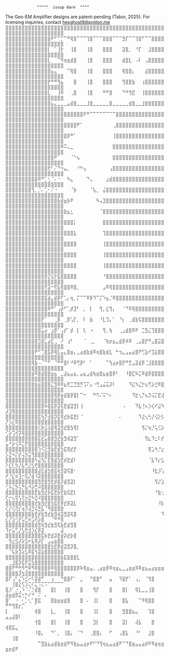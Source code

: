 
                  ^^^^^  issup dare  ^^^^
The Geo-EM Amplifier designs are patent-pending (Tabor, 2025). For licensing inquiries, contact hexghost9@proton.me
⣿⣿⣿⣿⣿⣿⣿⣿⣿⣿⣿⣿⣿⣿⣿⣿⣿⣿⣿⣿⣿⣿⣿⣿⣿⣿⣿⣿⣿⣿⣿⣿⣿⣿⣿⣿⣿⣿⣿⣿⣿⣿⣿⣿⣿⣿⣿⣿⣿⣿⣿⣿⣿⣿⣿⣿⣿⣿⣿⣿⣿⣿⣿⣿⣿⣿⣿
⣿⣿⣿⣿⣿⣿⣿⣿⣿⣿⣿⣿⣿⣿⠟⠋⠉⡉⠉⠛⢿⣿⠉⠉⠉⢹⣿⠉⠉⠉⣿⣿⣿⠉⠉⠉⣻⡏⠉⠉⢹⣿⠋⠉⠉⣿⣿⣿⣿⣿⣿⣿⣿⣿⣿⣿⣿⣿⣿⣿⣿⣿⣿⣿⣿⣿⣿
⣿⣿⣿⣿⣿⣿⣿⣿⣿⣿⣿⣿⣿⡇⠀⠁⢸⡗⠀⠀⢸⣿⠀⠀⠀⢸⣿⠀⠀⠀⣿⣿⣿⠀⠀⠀⣽⣿⡀⠀⠘⡏⠀⠀⣸⣿⣿⣿⣿⣿⣿⣿⣿⣿⣿⣿⣿⣿⣿⣿⣿⣿⣿⣿⣿⣿⣿
⣿⣿⣿⣿⣿⣿⣿⣿⣿⣿⣿⣿⣿⣇⠀⠀⠉⠻⢶⣶⣾⣿⠀⠀⠀⢸⣿⠀⠀⠀⣿⣿⣿⠀⠀⠀⣾⣿⣇⠀⠠⠇⠀⢠⣿⣿⣿⣿⣿⣿⣿⣿⣿⣿⣿⣿⣿⣿⣿⣿⣿⣿⣿⣿⣿⣿⣿
⣿⣿⣿⣿⣿⣿⣿⣿⣿⣿⣿⣿⣿⣿⣦⣄⠀⠀⠀⠉⢿⣿⠀⠀⠀⢸⣿⠀⠀⠀⣿⣿⣿⠀⠀⠀⢿⣿⣿⡄⠀⠀⠀⣼⣿⣿⣿⣿⣿⣿⣿⣿⣿⣿⣿⣿⣿⣿⣿⣿⣿⣿⣿⣿⣿⣿⣿
⣿⣿⣿⣿⣿⣿⣿⣿⣿⣿⣿⣿⣿⡟⠛⠛⢻⣦⠀⠀⠀⣿⠀⠀⠀⢸⣿⠀⠀⠀⣿⣿⣿⠀⠀⠀⢻⣿⣿⣷⠀⠀⢰⣿⣿⣿⣿⣿⣿⣿⣿⣿⣿⣿⣿⣿⣿⣿⣿⣿⣿⣿⣿⣿⣿⣿⣿
⣿⣿⣿⣿⣿⣿⣿⣿⣿⣿⣿⣿⣿⣇⠀⠀⢸⠿⠀⠀⢀⣿⠀⠀⠀⢸⣿⠀⠀⠀⠛⠛⣿⠀⠀⠀⠙⠛⢻⣟⠀⠀⢸⣿⣿⣿⣿⣿⣿⣿⣿⣿⣿⣿⣿⣿⣿⣿⣿⣿⣿⣿⣿⣿⣿⣿⣿
⣿⣿⣿⣿⣿⣿⣿⣿⣿⣿⣿⣿⣿⣿⣦⣄⣀⣀⣀⣤⣾⣿⣀⣀⣀⣸⣿⣀⣀⣀⣀⣀⣿⣀⣀⣀⣀⣀⣾⣿⣀⣀⣸⣿⣿⣿⣿⣿⣿⣿⣿⣿⣿⣿⣿⣿⣿⣿⣿⣿⣿⣿⣿⣿⣿⣿⣿
⣿⣿⣿⣿⣿⣿⣿⣿⣿⣿⣿⣿⣿⣿⣿⣿⣿⣿⣿⣿⣿⣿⣿⣿⠟⠛⠉⠉⠉⠉⠉⠉⠉⠉⣿⣿⣿⣿⣿⣿⣿⣿⣿⣿⣿⣿⣿⣿⣿⣿⣿⣿⣿⣿⣿⣿⣿⣿⣿⣿⣿⣿⣿⣿⣿⣿⣿
⣿⣿⣿⣿⣿⣿⣿⣿⣿⣿⣿⣿⣿⣿⣿⣿⣿⣿⣿⣿⣿⣿⠟⠁⠀⠀⠀⠀⠀⠀⠀⠀⠀⢀⣿⣿⣿⣿⣿⣿⣿⣿⣿⣿⣿⣿⣿⣿⣿⣿⣿⣿⣿⣿⣿⣿⣿⣿⣿⣿⣿⣿⣿⣿⣿⣿⣿
⣿⣿⣿⣿⣿⣿⣿⣿⣿⣿⣿⣿⣿⣿⣿⣿⣿⣿⣿⡿⠛⠁⠀⠀⠀⠀⠀⠀⠀⠀⠀⠀⠀⢸⣿⣿⣿⣿⣿⣿⣿⣿⣿⣿⣿⣿⣿⣿⣿⣿⣿⣿⣿⣿⣿⣿⣿⣿⣿⣿⣿⣿⣿⣿⣿⣿⣿
⣿⣿⣿⣿⣿⣿⣿⣿⣿⣿⣿⣿⣿⣿⣿⣿⣿⠿⠭⢄⣀⠀⠀⠀⠀⠀⠀⠀⠀⠀⠀⠀⠀⣿⣿⣿⣿⣿⣿⣿⣿⣿⣿⣿⣿⣿⣿⣿⣿⣿⣿⣿⣿⣿⣿⣿⣿⣿⣿⣿⣿⣿⣿⣿⣿⣿⣿
⣿⣿⣿⣿⣿⣿⣿⣿⣿⣿⣿⣿⣿⣿⣿⠟⠁⠀⠀⠀⠈⠑⢦⠀⠀⠀⠀⠀⠀⠀⠀⠀⠀⣿⣿⣿⣿⣿⣿⣿⣿⣿⣿⣿⣿⣿⣿⣿⣿⣿⣿⣿⣿⣿⣿⣿⣿⣿⣿⣿⣿⣿⣿⣿⣿⣿⣿
⣿⣿⣿⣿⣿⣿⣿⣿⣿⣿⣿⣿⣿⢟⠃⠌⠙⠲⣤⡀⠀⠀⠘⠓⢤⠀⠀⠀⠀⠀⠀⠀⢠⣿⣿⣿⣿⣿⣿⣿⣿⣿⣿⣿⣿⣿⣿⣿⣿⣿⣿⣿⣿⣿⣿⣿⣿⣿⣿⣿⣿⣿⣿⣿⣿⣿⣿
⣿⣿⣿⣿⣿⣿⣿⣿⣿⣿⠿⠛⡁⢂⠈⠄⠐⠀⠀⠳⣄⠀⠀⠀⠀⠙⢄⠀⠀⠀⠀⣰⣾⣿⣿⣿⣿⣿⣿⣿⣿⣿⣿⣿⣿⣿⣿⣿⣿⣿⣿⣿⣿⣿⣿⣿⣿⣿⣿⣿⣿⣿⣿⣿⣿⣿⣿
⣿⣿⣿⣿⣿⣿⣿⣿⢻⡀⡈⠄⢁⠂⠌⠐⠀⠀⠀⠀⠈⡷⠀⠀⠀⠀⠈⢧⡀⠀⣬⣿⣿⣿⣿⣿⣿⣿⣿⣿⣿⣿⣿⣿⣿⣿⣿⣿⣿⣿⣿⣿⣿⣿⣿⣿⣿⣿⣿⣿⣿⣿⣿⣿⣿⣿⣿
⣿⣿⣿⣿⣿⣿⣿⣿⣿⣿⣿⣿⣿⣿⣿⣿⣷⣾⣶⡷⠟⠀⠀⠀⠀⠀⠀⠀⠳⢤⣹⣿⣿⣿⣿⣿⣿⣿⣿⣿⣿⣿⣿⣿⣿⣿⣿⣿⣿⣿⣿⣿⣿⣿⣿⣿⣿⣿⣿⣿⣿⣿⣿⣿⣿⣿⣿
⣿⣿⣿⣿⣿⣿⣿⣿⣿⣿⣿⣿⣿⣿⣿⣿⣿⣿⣷⣦⣂⠀⠀⠀⠀⠀⠀⠀⠀⠈⣿⣿⣿⣿⣿⣿⣿⣿⣿⣿⣿⣿⣿⣿⣿⣿⣿⣿⣿⣿⣿⣿⣿⣿⣿⣿⣿⣿⣿⣿⣿⣿⣿⣿⣿⣿⣿
⣿⣿⣿⣿⣿⣿⣿⣿⣿⣿⣿⣿⣿⣿⣿⣿⣿⣿⣿⣿⣿⡅⠀⠀⠀⠀⠀⠀⠀⠀⣿⣿⣿⣿⣿⣿⣿⣿⣿⣿⣿⣿⣿⣿⣿⣿⣿⣿⣿⣿⣿⣿⣿⣿⣿⣿⣿⣿⣿⣿⣿⣿⣿⣿⣿⣿⣿
⣿⣿⣿⣿⣿⣿⣿⣿⣿⣿⣿⣿⣿⣿⣿⣿⣿⣿⣿⣿⣿⣧⠀⠀⠀⠀⠀⠀⠀⠀⢹⣿⣿⣿⣿⣿⣿⣿⣿⣿⣿⣿⣿⣿⣿⣿⣿⣿⣿⣿⣿⣿⣿⣿⣿⣿⣿⣿⣿⣿⣿⣿⣿⣿⣿⣿⣿
⣿⣿⣿⣿⣿⣿⣿⣿⣿⣿⣿⣿⣿⣿⣿⣿⣿⣿⣿⣿⣿⣿⠀⠀⠀⠀⠀⠀⠀⠀⢸⣿⣿⣿⣿⣿⣿⣿⣿⣿⣿⣿⣿⣿⣿⣿⣿⣿⣿⣿⣿⣿⣿⣿⣿⣿⣿⣿⣿⣿⣿⣿⣿⣿⣿⣿⣿
⣿⣿⣿⣿⣿⣿⣿⣿⣿⣿⣿⣿⣿⣿⣿⣿⣿⣿⣿⣿⣿⣿⠀⠀⠀⠀⠀⠀⠀⠀⢸⣿⣿⣿⣿⣿⣿⣿⣿⣿⣿⣿⣿⣿⣿⣿⣿⣿⣿⣿⣿⣿⣿⣿⣿⣿⣿⣿⣿⣿⣿⣿⣿⣿⣿⣿⣿
⣿⣿⣿⣿⣿⣿⣿⣿⣿⣿⣿⣿⣿⣿⣿⣿⣿⣿⣿⣿⣿⣿⠀⠀⠀⠀⠀⠀⠀⠀⢸⣿⣿⣿⣿⣿⣿⣿⣿⣿⣿⣿⣿⣿⣿⣿⣿⣿⣿⣿⣿⣿⣿⣿⣿⣿⣿⣿⣿⣿⣿⣿⣿⣿⣿⣿⣿
⣿⣿⣿⣿⣿⣿⣿⣿⣿⣿⣿⣿⡿⣝⢮⡗⣯⣿⣿⣿⣿⣿⠀⠀⠀⠀⠀⠀⠀⠀⠘⣿⣿⣿⣿⣿⣿⣿⣿⣿⣿⣿⣿⣿⣿⣿⣿⣿⣿⣿⣿⣿⣿⣿⣿⣿⣿⣿⣿⣿⣿⣿⣿⣿⣿⣿⣿
⣿⣿⣿⣿⣿⣿⣿⣿⣿⣿⣿⣿⢟⣽⠒⢟⣧⢿⣿⣿⠿⣿⡀⠀⠀⠀⠀⠀⠀⠀⣠⠿⢿⣿⣿⣿⣿⣿⣿⣿⣿⣿⣿⣿⣿⣿⣿⣿⣿⣿⣿⣿⣿⣿⣿⣿⣿⣿⣿⣿⣿⣿⣿⣿⣿⣿⣿
⣿⣿⣿⣿⣿⣿⣿⣿⣿⣿⣿⣿⣯⣾⣄⣾⡿⠏⢁⡄⢶⡀⡍⠉⠉⠿⡿⠹⠉⡍⠱⣦⡈⠿⣿⣿⣿⣿⣿⣿⣿⣿⣿⣿⣿⣿⣿⣿⣿⣿⣿⣿⣿⣿⣿⣿⣿⣿⣿⣿⣿⣿⣿⣿⣿⣿⣿
⣿⣿⣿⣿⣿⣿⣿⣿⣿⣿⣿⣿⣿⠿⠛⠁⢠⡾⠋⢁⡾⣹⠃⠀⡀⠀⡇⠀⠀⢻⡀⣎⢻⡄⠀⠀⠈⠙⠿⢿⣿⣿⣿⣿⣿⣿⣿⣿⣿⣿⣿⣿⣿⣿⣿⣿⣿⣿⣿⣿⣿⣿⣿⣿⣿⣿⣿
⣿⣿⣿⣿⣿⣿⣿⣿⣿⣿⣿⡟⠁⠀⠀⢀⡿⠀⢀⡿⢡⡏⡀⠀⠇⠀⣷⠀⠀⠘⣇⢹⡄⠁⠀⠘⡆⠀⢀⣾⣷⢯⣿⣿⣿⣿⣿⣿⣿⣿⣿⣿⣿⣿⣿⣿⣿⣿⣿⣿⣿⣿⣿⣿⣿⣿⣿
⣿⣿⣿⣿⣿⣿⣿⣿⣿⣿⣿⣥⡴⠀⣰⡿⠁⢠⡞⠁⡾⠀⡇⠀⢇⠀⠰⠀⠀⠀⢻⡀⢷⠀⠀⢀⣠⣾⣿⠿⠟⠀⣉⣻⣌⢹⣿⣿⣿⣿⣿⣿⣿⣿⣿⣿⣿⣿⣿⣿⣿⣿⣿⣿⣿⣿⣿
⣿⣿⣿⣿⣿⣿⣿⣿⣿⣿⣹⣿⣅⣴⣏⢀⠀⠜⠀⢰⠃⠀⠀⠀⠈⠀⢀⡀⠀⠀⠈⢷⡶⣦⣄⣾⡿⠾⠿⠀⢀⣠⣿⡟⠛⣠⣿⣭⣿⣿⣿⣿⣿⣿⣿⣿⣿⣿⣿⣿⣿⣿⣿⣿⣿⣿⣿
⣿⣿⣿⣿⣿⣿⣿⣿⣿⠟⠋⢉⣿⣯⡿⢿⣇⣤⣄⣿⣶⡄⣀⣴⣾⣷⣾⠿⢶⣿⣷⣾⣇⠀⠓⢲⣄⣠⣤⣴⣿⠟⢋⣵⠞⣹⣵⣿⣿⣿⣿⣿⣿⣿⣿⣿⣿⣿⣿⣿⣿⣿⣿⣿⣿⣿⣿
⣿⣿⣿⣿⣿⣿⣿⣿⢿⣷⠠⠈⠉⠋⠀⠈⠛⠛⣿⠇⠚⠿⢛⡿⠃⠀⠁⠀⠀⠀⠀⠉⢳⣴⡶⣿⡟⠛⣛⣠⣽⣾⡿⢈⣸⣿⣿⣿⣿⣿⣿⣿⣿⣿⣿⣿⣿⣿⣿⣿⣿⣿⣿⣿⣿⣿⣿
⣿⣿⣿⣿⣿⣿⣿⣿⣾⠿⣿⣾⣿⣿⣶⣦⠀⣀⣼⣦⣤⣦⡀⣤⣦⣠⣾⢷⣶⣿⣦⣶⣿⡿⠃⠀⠀⠸⣿⣏⠷⣍⠿⣾⡿⣿⣿⣿⣿⣿⣿⣿⣿⣿⣿⣿⣿⣿⣿⣿⣿⣿⣿⣿⣿⣿⣿
⣿⣿⣿⣿⣿⣿⣿⣿⣿⣷⣮⣿⣿⣿⣍⣻⠿⠿⣦⢟⣉⣙⣻⡛⢩⠍⡤⠐⢛⣠⣬⣭⡽⠇⠀⠀⠀⠀⠹⣎⠳⣌⡓⢦⢛⡵⣚⠿⣿⣿⣿⣿⣿⣿⣿⣿⣿⣿⣿⣿⣿⣿⣿⣿⣿⣿⣿
⣿⣿⣿⣿⣿⣿⣿⣿⣿⣿⣿⣿⣿⣿⣿⢿⡿⣶⣾⣿⡿⣿⡇⠉⠒⠀⠀⠛⠫⠌⠭⠑⠆⠀⠀⠀⠀⠀⠀⠹⣗⢢⡙⢦⡹⢬⡍⣟⢼⣻⣿⣿⣿⣿⣿⣿⣿⣿⣿⣿⣿⣿⣿⣿⣿⣿⣿
⣿⣿⣿⣿⣿⣿⣿⣿⣿⣿⣿⣿⠷⣿⣯⡿⣽⢯⣟⣾⣽⣻⡇⢸⠀⠀⠀⠀⠀⠀⠀⠀⠀⠀⠀⠀⠠⠀⠀⠀⠹⣧⢘⠦⡱⢎⠞⣬⠳⡼⣹⢿⣿⣿⣿⣿⣿⣿⣿⣿⣿⣿⣿⣿⣿⣿⣿
⣿⣿⣿⣿⣿⣿⣿⣿⣿⣿⣯⢳⡝⣺⣿⡽⣯⢿⣞⡷⣯⣟⡇⠈⠀⠀⠀⠀⠀⠀⠀⠀⠀⠀⠀⠄⠀⠀⠀⠀⠀⠹⣜⢢⢓⡜⢪⡕⡣⡝⡱⣎⠿⣿⣿⣿⣿⣿⣿⣿⣿⣿⣿⣿⣿⣿⣿
⣿⣿⣿⣿⣿⣿⣿⣿⣿⣿⢎⡷⣪⢵⣿⢿⣽⣻⣞⣿⣳⢿⡇⠀⠀⠀⠀⠀⠀⠀⠀⠀⠀⠀⠀⠀⠀⠀⠀⠀⠀⠀⢻⡌⢶⡘⢥⢊⡵⢊⡵⢩⢞⡽⢿⣿⣿⣿⣿⣿⣿⣿⣿⣿⣿⣿⣿
⣿⣿⣿⣿⣿⣿⣿⣿⣿⣿⣯⣞⣥⣿⣿⣻⣞⣷⣻⢾⣽⣻⠁⠀⠀⠀⠀⠀⠀⠀⠀⠀⠀⠀⠀⠀⠀⠀⠀⠀⠀⠀⠀⢻⣆⠹⣂⠇⡞⣥⠚⡵⢪⠽⣍⡟⣿⣿⣿⣿⣿⣿⣿⣿⣿⣿⣿
⣿⣿⣿⣿⣿⣿⣿⣿⣿⣿⢱⠪⣕⣻⣷⣟⣾⣳⣯⢿⣞⡟⠀⠀⠀⠀⠀⠀⠀⠀⠀⠀⠀⠀⠀⠀⠀⠀⠀⠀⠀⠀⠀⠀⢿⣡⠳⡘⣔⡣⣝⠲⡍⡞⢬⡳⣭⢻⣿⣿⣿⣿⣿⣿⣿⣿⣿
⣿⣿⣿⣿⣿⣿⣿⣿⣿⠳⣬⢳⡍⣟⣿⣾⣳⣟⡾⣟⣾⠇⠀⠀⠀⠀⠀⠀⠀⠀⠀⠀⠀⠀⠀⠀⠀⠀⠀⠀⠀⠀⠀⠀⠈⣧⠹⡔⣣⠕⣎⢇⡳⡜⣧⢛⣜⣣⢟⣿⣿⣿⣿⣿⣿⣿⣿
⣿⣿⣿⣿⣿⣿⣿⣿⣿⣿⣼⣏⣾⣳⣿⣯⢷⣻⣽⢯⣿⠂⠀⠀⠀⠀⠀⠀⠀⠀⠀⠀⠀⠀⠀⠀⠀⠀⠀⠀⠀⠀⠀⠀⠀⠸⣗⡸⢡⠞⡘⣎⠶⣹⡒⢯⡜⣾⠸⡽⣿⣿⣿⣿⣿⣿⣿
⣿⣿⣿⣿⣿⣿⣿⣿⣿⣿⣻⣟⣿⣻⣟⡾⣿⡽⣾⣻⣽⡇⠀⠀⠀⠀⠀⠀⠀⠀⠀⠀⠀⠀⠀⠀⠀⠀⠀⠀⠀⠀⠀⠀⠀⠀⢻⡜⣱⢊⠵⣌⡳⢥⡛⣧⠺⡵⣛⠼⣿⣿⣿⣿⣿⣿⣿
⣿⣿⣿⣿⣿⣿⣿⣿⣿⣟⣷⣻⣞⡷⣯⣟⡷⣟⣷⢯⣟⡇⠀⠀⠀⠀⠀⠀⠀⠀⠀⠀⠀⠀⠀⠀⠀⠀⠀⠀⠀⠀⠀⠀⠀⠀⠘⣷⢂⢏⡒⢆⢯⢣⢝⡲⣝⠳⣝⠼⣿⣿⣿⣿⣿⣿⣿
⣿⣿⣿⣿⣿⣿⣿⣿⣿⣞⣷⣻⣞⣿⣳⣯⣟⡿⣞⡿⣽⣇⠀⠀⠀⠀⠀⠀⠀⠀⠀⠀⠀⠀⠀⠀⠀⠀⠀⠀⠀⠀⠀⠀⠀⠀⠀⠸⡧⢎⡜⢪⢝⡎⢶⡹⢼⣙⢮⣛⣧⠈⠻⣿⣿⣿⣿
⣿⣿⣿⣿⣿⣿⣿⣿⣷⣟⡾⣷⣻⣞⣷⣻⢾⣽⣻⣽⢯⣿⠀⠀⠀⠀⠀⠀⠀⠀⠀⠀⠀⠀⠀⠀⠀⠀⠀⠀⠀⠀⠀⠀⠀⠀⠀⠀⠹⣎⡜⣱⢊⡞⢥⣋⠶⣩⢞⡵⣿⠀⠀⠈⠛⠛⢿
⣿⣿⣿⣿⣿⣿⣿⣿⣿⣾⣻⢷⣻⣞⣷⣻⢯⣷⣟⣾⣻⣿⠀⠀⠀⠀⠀⠀⠀⠀⠀⠀⠀⠀⠀⠀⠀⠀⠀⠀⠀⠀⠀⠀⠀⠀⠀⠀⠀⠹⡖⣥⢋⡜⣣⢟⣺⡱⣎⡿⣽⠀⠀⠀⠀⠀⣼
⣿⣿⣿⣿⣿⣿⣿⣿⣿⣿⣿⣯⡷⣟⣾⡽⣟⣾⡽⣞⡷⣿⠀⠀⠀⠀⠀⠀⠀⠀⠀⠀⠀⠀⠀⠀⠀⠀⠀⠀⠀⠀⠀⠀⠀⠀⠀⠀⠀⠀⢻⣔⣫⡼⡵⣫⠖⣧⢿⡼⡏⠀⣠⣤⣶⣿⣿
⣿⣿⣿⣿⣿⣿⣿⣿⣿⣿⣿⣿⣿⣿⣳⣟⡿⣾⣽⣻⡽⣿⡀⠀⠀⠀⠀⠀⠀⠀⠀⠀⠀⠀⠀⠀⠀⠀⠀⠀⠀⠀⠀⠀⠀⠀⠀⠀⠀⠀⠈⢧⡷⣹⢵⣣⠿⣯⢳⣽⣵⣿⣿⣿⣿⣿⣿
⣿⣿⣿⣿⣿⣿⣿⣿⣿⣿⣿⣿⣿⣿⣿⣿⣿⣷⣯⣷⣿⣿⣇⠀⠀⠀⠀⠀⠀⠀⠀⠀⠀⠀⠀⠀⠀⠀⠀⠀⠀⠀⠀⠀⠀⠀⠀⠀⠀⠀⢀⣸⣿⡽⣯⡟⣭⣳⣿⣿⣿⣿⣿⣿⣿⣿⣿
⣿⣿⠟⠛⢛⠻⢛⠿⠻⠿⣿⣿⣿⡿⠿⢿⣿⣿⣿⣿⣿⣿⡿⠷⢿⣶⣤⡀⢀⣴⣶⡿⠿⢶⣶⣄⣀⣠⣶⣶⠿⠿⣶⣦⣤⣴⣶⣶⣶⣿⣿⣿⣿⡽⣳⣽⣿⣿⣿⣿⣿⣿⣿⣿⣿⣿⣿
⣿⠏⢠⠃⣌⠱⣊⠔⠣⣽⣾⠋⠀⠀⢰⠀⠀⠙⣿⣿⠏⠁⠀⣀⠀⠀⠙⣿⣿⠋⠀⠀⣤⠀⠀⠹⣿⡟⠁⠀⢠⡀⠀⠈⢻⣿⠀⠀⠀⠀⠀⢸⣿⣕⢫⡱⢍⠎⣍⠩⢍⠩⠉⠉⠉⠉⠉
⣿⡸⠁⡐⢀⠱⠈⠌⡑⣾⣿⠀⠀⠀⣿⡇⠀⠀⢸⣿⠀⠀⠀⣿⠀⠀⠀⢻⡏⠀⠀⠀⣿⠀⠀⠀⣿⡇⠀⠀⢿⣇⣀⣀⢸⣿⠀⠀⠀⣾⣶⣾⡿⣭⢒⡓⠎⠚⠀⠌⠀⠄⠀⠀⠀⠀⠀
⣿⠁⠀⠐⠀⠂⡁⢂⠁⣿⣯⠀⠀⠀⣿⣷⣶⣶⣾⣿⠀⠀⠀⣿⠀⠄⠀⢸⡇⠀⠀⠀⣿⠀⠀⠀⣿⣧⠀⠀⠀⠉⠻⢿⣿⣿⠀⠀⠀⠛⠛⢻⣿⡖⡉⠀⠀⠀⠁⠀⠀⠀⠀⠀⠀⠀⠀
⡇⠀⠀⠀⠀⠀⠀⠀⠀⢾⣿⠀⠀⠀⣇⡀⠀⠀⢸⣿⠀⠀⠀⣿⠀⠀⠀⢸⡇⠀⠀⠀⣿⠀⠀⠀⣻⣿⣿⣦⣄⠀⠀⠀⢹⣿⠀⠀⠀⣤⣠⣼⣿⠇⠀⠀⠀⠀⠀⠀⠀⠀⠀⠀⠀⠀⠀
⠀⠀⠀⠀⠀⠀⠀⠀⠀⢺⣿⠀⠀⠀⣿⡇⠀⠀⢸⣿⠀⠀⠀⣿⠀⠀⠀⣹⡇⠀⠀⠀⣿⠀⠀⠀⣽⡇⠀⠀⢼⣧⠀⠀⠀⣿⠀⠀⠀⢾⣿⣯⣄⠀⠀⠀⠀⠀⠀⠀⠀⠀⠀⠀⠀⠀⠀
⠀⠀⠀⠀⠀⠀⠀⠀⠀⠸⣿⡄⠀⠀⠙⠁⡀⠀⢸⣿⡄⠀⠈⠙⠀⠀⢀⣿⣿⡄⠀⠀⠋⠀⠀⢠⣿⣧⠀⠀⠘⠃⠀⠀⣸⣿⠀⠀⠀⠀⠀⢸⣿⠀⠀⠀⠀⠀⠀⠀⠀⠀⠀⠀⠀⠀⠀
⠀⠀⠀⠀⠀⠀⠀⠀⠀⠀⠉⣻⣷⣦⣴⣾⣷⣶⣾⠟⠻⣷⣦⣤⣴⡶⠟⠋⠙⢻⢶⣦⣤⣴⣾⠟⠉⠙⣿⣶⣤⣤⣴⡾⠟⠿⣶⢶⣶⣶⡶⣾⠟⠀⠀⠀⠀⠀⠀⠀⠀⠀⠀⠀⠀⠀⠀
